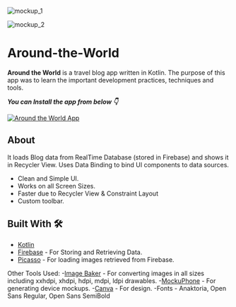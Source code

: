 
![mockup_1](https://user-images.githubusercontent.com/68431056/122456897-b2341300-cfcb-11eb-9b35-95e5e2ab7fea.png)

![mockup_2](https://user-images.githubusercontent.com/68431056/122457515-5ae27280-cfcc-11eb-92b5-71f29e6ac35b.png)

# Around-the-World
**Around the World** is a travel blog app written in Kotlin. The purpose of this app was to learn the important development practices, techniques and tools.


***You can Install the app from below 👇***

[![Around the World App](https://img.shields.io/badge/Around%20the%20World-APK-orange)](https://github.com/gopal326/Around-the-World/blob/master/app/Around%20the%20World.apk)


## About
It loads Blog data from RealTime Database (stored in Firebase) and shows it in Recycler View. Uses Data Binding to bind UI components to data sources.
- Clean and Simple UI.
- Works on all Screen Sizes.
- Faster due to Recycler View & Constraint Layout
- Custom toolbar.

## Built With 🛠
- [Kotlin](https://kotlinlang.org/)
- [Firebase](https://firebase.google.com/) - For Storing and Retrieving Data.
- [Picasso](https://square.github.io/picasso/) - For loading images retrieved from Firebase.

Other Tools Used:
-[Image Baker](https://www.img-bak.in/) - For converting images in all sizes including xxhdpi, xhdpi, hdpi, mdpi, ldpi drawables.
-[MockuPhone](https://mockuphone.com/) - For generating device mockups.
-[Canva](https://www.canva.com/) - For design.
-Fonts - Anaktoria, Open Sans Regular, Open Sans SemiBold
